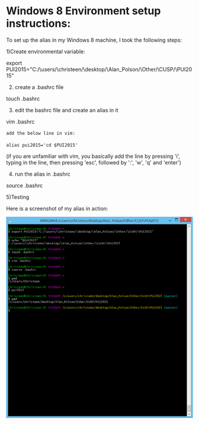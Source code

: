 # Windows 8 Environment setup instructions:

To set up the alias in my Windows 8 machine, I took the following steps:

1)Create environmental variable:

export PUI2015="C:/\users/\christeen/\desktop/\Alan_Polson/\Other/\CUSP/\PUI2015"

2) create a .bashrc file

touch .bashrc

3) edit the bashrc file and create an alias in it

vim .bashrc

	add the below line in vim: 

	alias pui2015='cd $PUI2015'

(if you are unfamiliar with vim, you basically add the line by pressing 'i', typing in the line, then pressing 'esc', followed by ':', 'w', 'q' and 'enter')

4) run the alias in .bashrc

source .bashrc

5)Testing

Here is a screenshot of my alias in action:

![The pic is not showing](Environment_Variable_Setup.png)
